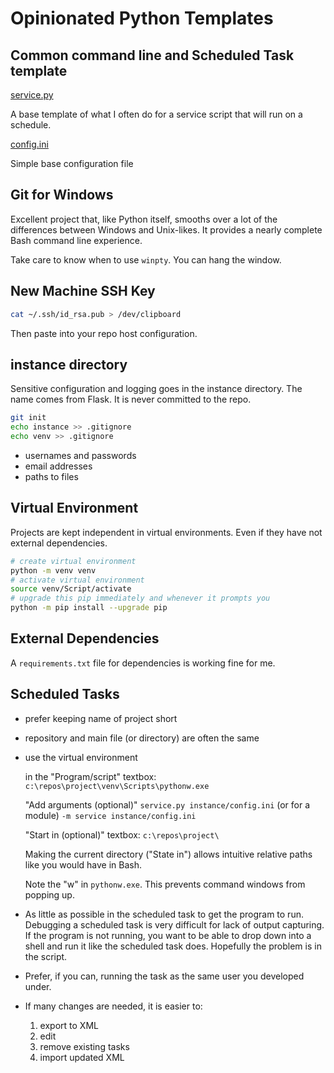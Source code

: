# Opinionated Python Templates

## Common command line and Scheduled Task template

[service.py](service.py)

A base template of what I often do for a service script that will run on a schedule.

[config.ini](config.ini)

Simple base configuration file

## Git for Windows

Excellent project that, like Python itself, smooths over a lot of the differences between Windows and Unix-likes. It provides a nearly complete Bash command line experience.

Take care to know when to use `winpty`. You can hang the window.

## New Machine SSH Key

```sh
cat ~/.ssh/id_rsa.pub > /dev/clipboard
```

Then paste into your repo host configuration.

## instance directory

Sensitive configuration and logging goes in the instance directory. The name comes from Flask. It is never committed to the repo.

```sh
git init
echo instance >> .gitignore
echo venv >> .gitignore
```

- usernames and passwords
- email addresses
- paths to files

## Virtual Environment

Projects are kept independent in virtual environments. Even if they have not external dependencies.

```sh
# create virtual environment
python -m venv venv
# activate virtual environment
source venv/Script/activate
# upgrade this pip immediately and whenever it prompts you
python -m pip install --upgrade pip
```

## External Dependencies

A `requirements.txt` file for dependencies is working fine for me.

## Scheduled Tasks

- prefer keeping name of project short
- repository and main file (or directory) are often the same
- use the virtual environment

  in the "Program/script" textbox:
  `c:\repos\project\venv\Scripts\pythonw.exe`

  "Add arguments (optional)"
  `service.py instance/config.ini`
  (or for a module)
  `-m service instance/config.ini`

  "Start in (optional)" textbox:
  `c:\repos\project\`

  Making the current directory ("State in") allows intuitive relative paths like you would have in Bash.

  Note the "w" in `pythonw.exe`. This prevents command windows from popping up.

- As little as possible in the scheduled task to get the program to run. Debugging a scheduled task is very difficult for lack of output capturing. If the program is not running, you want to be able to drop down into a shell and run it like the scheduled task does. Hopefully the problem is in the script.
- Prefer, if you can, running the task as the same user you developed under.

- If many changes are needed, it is easier to:
  1. export to XML
  2. edit
  3. remove existing tasks
  4. import updated XML
